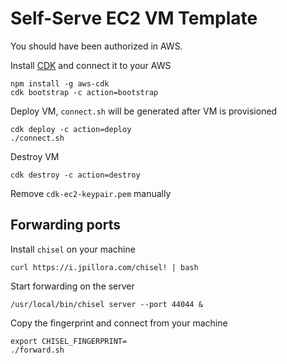 # Self-Serve EC2 VM Template

You should have been authorized in AWS.

Install [CDK](https://docs.aws.amazon.com/cdk/v2/guide/getting_started.html) and connect it to your AWS
```
npm install -g aws-cdk
cdk bootstrap -c action=bootstrap
```

Deploy VM, `connect.sh` will be generated after VM is provisioned
```
cdk deploy -c action=deploy
./connect.sh
```

Destroy VM
```
cdk destroy -c action=destroy
```
Remove `cdk-ec2-keypair.pem` manually

## Forwarding ports
Install `chisel` on your machine
```
curl https://i.jpillora.com/chisel! | bash
```

Start forwarding on the server
```
/usr/local/bin/chisel server --port 44044 &
```

Copy the fingerprint and connect from your machine
```
export CHISEL_FINGERPRINT=
./forward.sh
```
